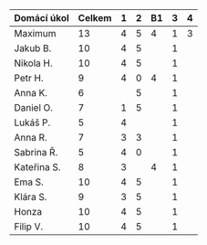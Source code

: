 | Domácí úkol | Celkem | 1 | 2 | B1 | 3 | 4 |
|-------------|--------|---|---|----|---|---|
| Maximum     | 13     | 4 | 5 | 4  | 1 | 3 |
| Jakub B.    | 10     | 4 | 5 |    | 1 |   |
| Nikola H.   | 10     | 4 | 5 |    | 1 |   |
| Petr H.     | 9      | 4 | 0 | 4  | 1 |   |
| Anna K.     | 6      |   | 5 |    | 1 |   |
| Daniel O.   | 7      | 1 | 5 |    | 1 |   |
| Lukáš P.    | 5      | 4 |   |    | 1 |   |
| Anna R.     | 7      | 3 | 3 |    | 1 |   |
| Sabrina Ř.  | 5      | 4 | 0 |    | 1 |   |
| Kateřina S. | 8      | 3 |   | 4  | 1 |   |
| Ema S.      | 10     | 4 | 5 |    | 1 |   |
| Klára S.    | 9      | 3 | 5 |    | 1 |   |
| Honza       | 10     | 4 | 5 |    | 1 |   |
| Filip V.    | 10     | 4 | 5 |    | 1 |   |
